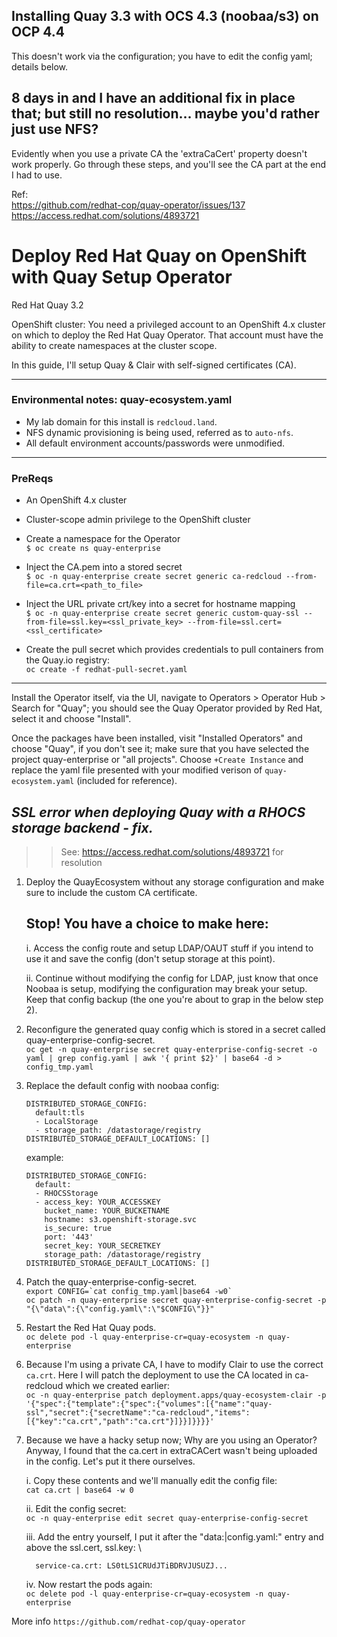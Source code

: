 ## Installing Quay 3.3 with OCS 4.3 (noobaa/s3) on OCP 4.4 
This doesn't work via the configuration; you have to edit the config yaml; details below.

## 8 days in and I have an additional fix in place that; but still no resolution... maybe you'd rather just use NFS?
Evidently when you use a private CA the 'extraCaCert' property doesn't work properly. Go through these steps, and you'll see the CA part at the end I had to use.


Ref: \
https://github.com/redhat-cop/quay-operator/issues/137 \
https://access.redhat.com/solutions/4893721


# Deploy Red Hat Quay on OpenShift with Quay Setup Operator

Red Hat Quay 3.2

OpenShift cluster: You need a privileged account to an OpenShift 4.x cluster on which to deploy the Red Hat Quay Operator. That account must have the ability to create namespaces at the cluster scope. 

In this guide, I'll setup Quay & Clair with self-signed certificates (CA). 

---
### Environmental notes: quay-ecosystem.yaml

* My lab domain for this install is ```redcloud.land```.
* NFS dynamic provisioning is being used, referred as to ```auto-nfs```.
* All default environment accounts/passwords were unmodified.

---
### PreReqs
* An OpenShift 4.x cluster
* Cluster-scope admin privilege to the OpenShift cluster
* Create a namespace for the Operator \
```$ oc create ns quay-enterprise```

* Inject the CA.pem into a stored secret \
```$ oc -n quay-enterprise create secret generic ca-redcloud --from-file=ca.crt=<path_to_file>```

* Inject the URL private crt/key into a secret for hostname mapping \
```$ oc -n quay-enterprise create secret generic custom-quay-ssl --from-file=ssl.key=<ssl_private_key> --from-file=ssl.cert=<ssl_certificate> ```

* Create the pull secret which provides credentials to pull containers from the Quay.io registry: \
``` oc create -f redhat-pull-secret.yaml ```

---
Install the Operator itself, via the UI, navigate to Operators > Operator Hub > Search for "Quay"; you should see the Quay Operator provided by Red Hat, select it and choose "Install".

Once the packages have been installed, visit "Installed Operators" and choose "Quay", if you don't see it; make sure that you have selected the project quay-enterprise or "all projects". Choose ```+Create Instance``` and replace the yaml file presented with your modified verison of ```quay-ecosystem.yaml``` (included for reference).

## *SSL error when deploying Quay with a RHOCS storage backend - fix.*
>> See: https://access.redhat.com/solutions/4893721 for resolution

1. Deploy the QuayEcosystem without any storage configuration and make sure to include the custom CA certificate.

      ## Stop! You have a choice to make here:

      i. Access the config route and setup LDAP/OAUT stuff if you intend to use it and save the config (don't setup storage at this point).
      
      ii. Continue without modifying the config for LDAP, just know that once Noobaa is setup, modifying the configuration may break your setup. Keep that config backup (the one you're about to grap in the below step 2).

2. Reconfigure the generated quay config which is stored in a secret called quay-enterprise-config-secret. \
``` oc get -n quay-enterprise secret quay-enterprise-config-secret -o yaml | grep config.yaml | awk '{ print $2}' | base64 -d > config_tmp.yaml ```

3. Replace the default config with noobaa config:

      ```
      DISTRIBUTED_STORAGE_CONFIG:
        default:tls
        - LocalStorage
        - storage_path: /datastorage/registry
      DISTRIBUTED_STORAGE_DEFAULT_LOCATIONS: []
      ```

      example:

      ```
      DISTRIBUTED_STORAGE_CONFIG:
        default:
        - RHOCSStorage
        - access_key: YOUR_ACCESSKEY
          bucket_name: YOUR_BUCKETNAME
          hostname: s3.openshift-storage.svc
          is_secure: true
          port: '443'
          secret_key: YOUR_SECRETKEY
          storage_path: /datastorage/registry
      DISTRIBUTED_STORAGE_DEFAULT_LOCATIONS: []
      ```

4. Patch the quay-enterprise-config-secret. \
``` export CONFIG=`cat config_tmp.yaml|base64 -w0` ``` \
``` oc patch -n quay-enterprise secret quay-enterprise-config-secret -p "{\"data\":{\"config.yaml\":\"$CONFIG\"}}" ```

5. Restart the Red Hat Quay pods. \
``` oc delete pod -l quay-enterprise-cr=quay-ecosystem -n quay-enterprise ```

6. Because I'm using a private CA, I have to modify Clair to use the correct ```ca.crt```. Here I will patch the deployment to use the CA located in ca-redcloud which we created earlier: \
``` oc -n quay-enterprise patch deployment.apps/quay-ecosystem-clair -p '{"spec":{"template":{"spec":{"volumes":[{"name":"quay-ssl","secret":{"secretName":"ca-redcloud","items":[{"key":"ca.crt","path":"ca.crt"}]}}]}}}}' ```

7. Because we have a hacky setup now; Why are you using an Operator? Anyway, I found that the ca.cert in extraCACert wasn't being uploaded in the config. Let's put it there ourselves.

      i. Copy these contents and we'll manually edit the config file: \
      ``` cat ca.crt | base64 -w 0 ```

      ii. Edit the config secret: \
      ``` oc -n quay-enterprise edit secret quay-enterprise-config-secret ```

      iii. Add the entry yourself, I put it after the "data:|config.yaml:" entry and above the ssl.cert, ssl.key: \
      ```
        service-ca.crt: LS0tLS1CRUdJTiBDRVJUSUZJ...
      ```

      iv. Now restart the pods again: \
      ``` oc delete pod -l quay-enterprise-cr=quay-ecosystem -n quay-enterprise ```


More info ```https://github.com/redhat-cop/quay-operator```